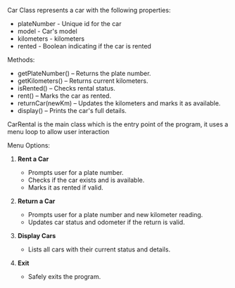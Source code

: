 Car Class represents a car with the following properties:
- plateNumber - Unique id for the car
- model - Car's model
- kilometers - kilometers
- rented - Boolean indicating if the car is rented

Methods:
- getPlateNumber() – Returns the plate number.
- getKilometers() – Returns current kilometers.
- isRented() – Checks rental status.
- rent() – Marks the car as rented.
- returnCar(newKm) – Updates the kilometers and marks it as available.
- display() – Prints the car's full details.

CarRental is the main class which is the entry point of the program, it uses a menu loop to allow user interaction

Menu Options:
1. **Rent a Car**
   - Prompts user for a plate number.
   - Checks if the car exists and is available.
   - Marks it as rented if valid.

2. **Return a Car**
   - Prompts user for a plate number and new kilometer reading.
   - Updates car status and odometer if the return is valid.

3. **Display Cars**
   - Lists all cars with their current status and details.

4. **Exit**
   - Safely exits the program.
  
   
